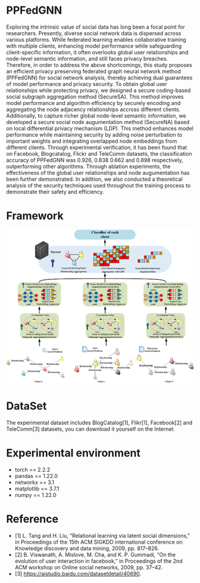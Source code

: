# PPFedGNN
Exploring the intrinsic value of social data has long been a focal point for researchers. Presently, diverse social network data is dispersed across various platforms. While federated learning enables collaborative training with multiple clients, enhancing model performance while safeguarding client-specific information, it often overlooks global user relationships and node-level semantic information, and still faces privacy breaches. Therefore, in order to address the above shortcomings, this study proposes an efficient privacy preserving federated graph neural network method (PPFedGNN) for social network analysis, thereby achieving dual guarantees of model performance and privacy security. To obtain global user relationships while protecting privacy, we designed a secure coding-based social subgraph aggregation method (SecureSA). This method improves model performance and algorithm efficiency by securely encoding and aggregating the node adjacency relationships accross different clients. Additionally, to capture richer global node-level semantic information, we developed a secure social node augumentation method (SecureNA) based on local differential privacy mechanism (LDP). This method enhances model performance while maintaining security by adding noise perturbation to important weights and integrating overlapped node embeddings from different clients. Through experimental verification, it has been found that on Facebook, Blogcatalog, Flickr and TeleComm datasets, the classification accuracy of PPFedGNN was 0.926, 0.838 0.662 and 0.898 respectively, outperforming other algorithms. Through ablation experiments, the effectiveness of the global user relationships and node augumentation has been further demonstrated. In addition, we also conducted a theoretical analysis of the security techniques used throughout the training process to demonstrate their safety and efficiency.

# Framework
![The Framework of PPFedGNN](./framework.png)

# DataSet
The experimental dataset includes BlogCatalog[1], Flikr[1], Facebook[2] and TeleComm[3] datasets, you can download it yourself on the Internet.

# Experimental environment
+ torch == 2.2.2
+ pandas == 1.22.0
+ networkx == 3.1
+ matplotlib == 3.7.1
+ numpy == 1.22.0

# Reference
- [1] L. Tang and H. Liu, “Relational learning via latent social dimensions,” in Proceedings of the 15th ACM SIGKDD international conference on Knowledge discovery and data mining, 2009, pp. 817–826.
- [2] B. Viswanath, A. Mislove, M. Cha, and K. P. Gummadi, “On the evolution of user interaction in facebook,” in Proceedings of the 2nd ACM workshop on Online social networks, 2009, pp. 37–42.
- [3] https://aistudio.baidu.com/datasetdetail/40690.
